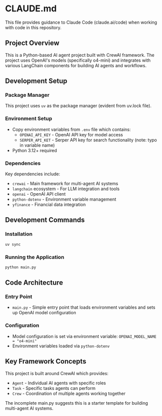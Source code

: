 # CLAUDE.md

This file provides guidance to Claude Code (claude.ai/code) when working with code in this repository.

## Project Overview

This is a Python-based AI agent project built with CrewAI framework. The project uses OpenAI's models (specifically o4-mini) and integrates with various LangChain components for building AI agents and workflows.

## Development Setup

### Package Manager
This project uses `uv` as the package manager (evident from uv.lock file).

### Environment Setup
- Copy environment variables from `.env` file which contains:
  - `OPENAI_API_KEY` - OpenAI API key for model access
  - `SERPER_API_KET` - Serper API key for search functionality (note: typo in variable name)
- Python 3.12+ required

### Dependencies
Key dependencies include:
- `crewai` - Main framework for multi-agent AI systems
- `langchain` ecosystem - For LLM integration and tools
- `openai` - OpenAI API client
- `python-dotenv` - Environment variable management
- `yfinance` - Financial data integration

## Development Commands

### Installation
```bash
uv sync
```

### Running the Application
```bash
python main.py
```

## Code Architecture

### Entry Point
- `main.py` - Simple entry point that loads environment variables and sets up OpenAI model configuration

### Configuration
- Model configuration is set via environment variable: `OPENAI_MODEL_NAME = "o4-mini"`
- Environment variables loaded via `python-dotenv`

## Key Framework Concepts

This project is built around CrewAI which provides:
- `Agent` - Individual AI agents with specific roles
- `Task` - Specific tasks agents can perform  
- `Crew` - Coordination of multiple agents working together

The incomplete main.py suggests this is a starter template for building multi-agent AI systems.